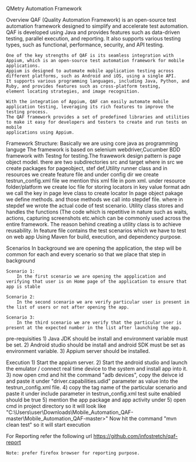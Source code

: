 QMetry Automation Framework

Overview
	QAF (Quality Automation Framework) is an open-source test automation framework designed to simplify and accelerate test automation. 
	QAF is developed using Java and provides features such as data-driven testing, parallel execution, and reporting. 
	It also supports various testing types, such as functional, performance, security, and API testing.
	
	One of the key strengths of QAF is its seamless integration with Appium, which is an open-source test automation framework for mobile applications.
	Appium is designed to automate mobile application testing across different platforms, such as Android and iOS, using a single API.
	It supports various programming languages, including Java, Python, and Ruby, and provides features such as cross-platform testing, 
	element locating strategies, and image recognition.
	
	With the integration of Appium, QAF can easily automate mobile application testing, leveraging its rich features to improve the testing process.
	The QAF framework provides a set of predefined libraries and utilities to make it easy for developers and testers to create and run tests on mobile
	applications using Appium.
	
Framework Structure:
	Basically we are using core java as programming languge
	The framework is based on selenium webdriver,Cucumber BDD framework with Testng for testing.The frawework design pattern is page object model.
	there are two subdirectories src and target
	where in src we create packages for pageobject, stef def,Utility runner class and in resources we create feature file and under config dir we create testrun_config.xml file
	we mention this xml file in pom xml.
	under resource folder/platform we create loc file for storing locators in key value format adn we call the key in page leve class to create locator
	In page object pakage we define methods. and those methods we call into stepdef file.
	where in stepdef we wrote the actual code of test scenario.
	Utility class stores and handles the functions (The code which is repetitive in nature such as waits, actions, capturing screenshots etc.which can be commonly used across the entire framework.
	The reason behind creating a utility class is to achieve reusability.
	In feature file contains the test scenarios which we have to test on web app
	Using Maven for build, execution, and dependency purpose.

Scenarios 
	In background we are opening the application, the step will be common for each and every scenario so that we place that step in background
	
	Scenario 1: 
		In the first scenario we are opening the appplication and verifying that user is on Home page of the application to ensure that app is stable
	
	Scenario 2:
		In the second scenario we are verify particular user is present in the list of users or not after opening the app.
		
	Scenario 3:
		In the third scenario we are verify that the particular user is present at the expected number in the list after launching the app.
		
pre-requisities
	1) Java JDK should be install and environment variable must be set.
	2) Android studio should be install and android SDK must be set as environment variable.
	3) Appium server should be installed.
	
Execution
	1) Start the appium server.
	2) Start the android studio and launch the emulator /  connect real time device to the system and install app into it.
	3) now open cmd and hit the command "adb devices", copy the deivce id and paste it under "driver.capabilities.udid" parameter as value
	   into the testrun_config.xml file.
	4) copy the tag name of the particular scenario and paste it under include parameter in testrun_config.xml
	 test suite enabled should be true 
	5) mention the app package and app activity under 
		<parameter name="driver.capabilities.appPackage" value="com.energyaustralia.codingtestsample" />
		<parameter name="driver.capabilities.appActivity" value=".MainActivity" />
	5) open cmd in project directory so it will look like
		"C:\Users\user\Downloads\Mobile_Automation_QAF-master\Mobile_Automation_QAF-master>"
		Now hit the command "mvn clean test" so it will start execution
		
For Reporting refer the following url
	https://github.com/infostretch/qaf-report 
	
	Note: prefer firefox browser for reporting purpose.
		